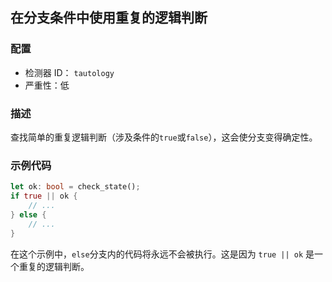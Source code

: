 ## 在分支条件中使用重复的逻辑判断

### 配置

* 检测器 ID： `tautology`
* 严重性：低

### 描述

查找简单的重复逻辑判断（涉及条件的`true`或`false`），这会使分支变得确定性。

### 示例代码

```rust
let ok: bool = check_state();
if true || ok {
    // ...
} else {
    // ...
}
```

在这个示例中，`else`分支内的代码将永远不会被执行。这是因为 `true || ok` 是一个重复的逻辑判断。
